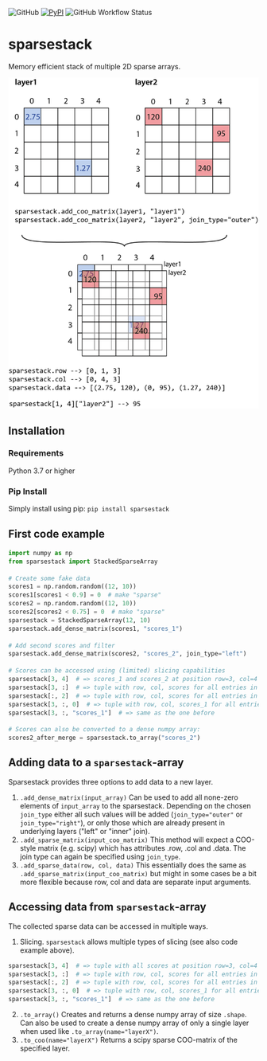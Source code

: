 ![GitHub](https://img.shields.io/github/license/florian-huber/sparsestack)
[![PyPI](https://img.shields.io/pypi/v/sparsestack?color=teal)](https://pypi.org/project/sparsestack/)
![GitHub Workflow Status](https://img.shields.io/github/workflow/status/florian-huber/sparsestack/CI%20Build)

# sparsestack
Memory efficient stack of multiple 2D sparse arrays.

![sparsestack-overview-figure](/docs/sparsestack_overview_01.png)

## Installation

### Requirements

Python 3.7 or higher

### Pip Install
Simply install using pip: `pip install sparsestack`

## First code example

```python
import numpy as np
from sparsestack import StackedSparseArray

# Create some fake data
scores1 = np.random.random((12, 10))
scores1[scores1 < 0.9] = 0  # make "sparse"
scores2 = np.random.random((12, 10))
scores2[scores2 < 0.75] = 0  # make "sparse"
sparsestack = StackedSparseArray(12, 10)
sparsestack.add_dense_matrix(scores1, "scores_1")

# Add second scores and filter
sparsestack.add_dense_matrix(scores2, "scores_2", join_type="left")

# Scores can be accessed using (limited) slicing capabilities
sparsestack[3, 4]  # => scores_1 and scores_2 at position row=3, col=4
sparsestack[3, :]  # => tuple with row, col, scores for all entries in row=3
sparsestack[:, 2]  # => tuple with row, col, scores for all entries in col=2
sparsestack[3, :, 0]  # => tuple with row, col, scores_1 for all entries in row=3
sparsestack[3, :, "scores_1"]  # => same as the one before

# Scores can also be converted to a dense numpy array:
scores2_after_merge = sparsestack.to_array("scores_2")
```

## Adding data to a `sparsestack`-array
Sparsestack provides three options to add data to a new layer.
1) `.add_dense_matrix(input_array)`
Can be used to add all none-zero elements of `input_array` to the sparsestack. Depending on the chosen `join_type` either all such values will be added (`join_type="outer"` or `join_type="right"`), or only those which are already present in underlying layers ("left" or "inner" join).
2) `.add_sparse_matrix(input_coo_matrix)`
This method will expect a COO-style matrix (e.g. scipy) which has attributes .row, .col and .data. The join type can again be specified using `join_type`.
3) `.add_sparse_data(row, col, data)`
This essentially does the same as `.add_sparse_matrix(input_coo_matrix)` but might in some cases be a bit more flexible because row, col and data are separate input arguments.

## Accessing data from `sparsestack`-array
The collected sparse data can be accessed in multiple ways.

1) Slicing.
`sparsestack` allows multiple types of slicing (see also code example above).
```python
sparsestack[3, 4]  # => tuple with all scores at position row=3, col=4
sparsestack[3, :]  # => tuple with row, col, scores for all entries in row=3
sparsestack[:, 2]  # => tuple with row, col, scores for all entries in col=2
sparsestack[3, :, 0]  # => tuple with row, col, scores_1 for all entries in row=3
sparsestack[3, :, "scores_1"]  # => same as the one before
```
2) `.to_array()`
Creates and returns a dense numpy array of size `.shape`. Can also be used to create a dense numpy array of only a single layer when used like `.to_array(name="layerX")`.
3) `.to_coo(name="layerX")`
Returns a scipy sparse COO-matrix of the specified layer.
